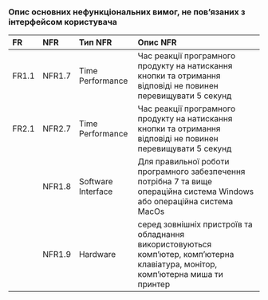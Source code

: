 ### Опис основних нефункціональних вимог, не пов’язаних з інтерфейсом користувача
|FR|NFR|Тип NFR|Опис NFR|
|:-|:-|:-|:-|
|FR1.1|NFR1.7|Time Performance|Час реакції програмного продукту на натискання кнопки та отримання відповіді не повинен перевищувати 5 секунд|
|FR2.1|NFR2.7|Time Performance|Час реакції програмного продукту на натискання кнопки та отримання відповіді не повинен перевищувати 5 секунд|
||NFR1.8|Software Interface|Для правильної роботи програмного забезпечення потрібна 7 та вище операційна система Windows або операційна система MacOs|
||NFR1.9|Hardware|серед зовнішніх пристроїв та обладнання використовуються компʼютер, компʼютерна клавіатура, монітор, компʼютерна миша ти принтер|
